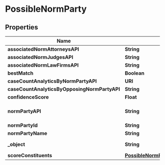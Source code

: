 

# PossibleNormParty


## Properties

| Name | Type | Description | Notes |
|------------ | ------------- | ------------- | -------------|
|**associatedNormAttorneysAPI** | **String** |  |  |
|**associatedNormJudgesAPI** | **String** |  |  |
|**associatedNormLawFirmsAPI** | **String** |  |  |
|**bestMatch** | **Boolean** |  |  |
|**caseCountAnalyticsByNormPartyAPI** | **URI** |  |  |
|**caseCountAnalyticsByOpposingNormPartyAPI** | **String** |  |  |
|**confidenceScore** | **Float** |  |  |
|**normPartyAPI** | **String** | Link to Details For the Party. |  |
|**normPartyId** | **String** |  |  |
|**normPartyName** | **String** |  |  |
|**_object** | **String** | Name of the object |  |
|**scoreConstituents** | [**PossibleNormPartyScoreConstituents**](PossibleNormPartyScoreConstituents.md) |  |  |




